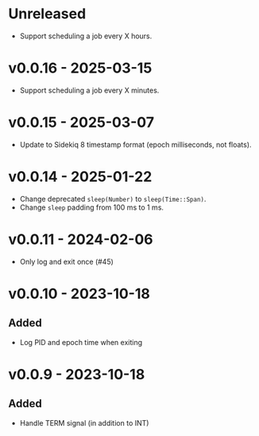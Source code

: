 # Unreleased
- Support scheduling a job every X hours.

# v0.0.16 - 2025-03-15
- Support scheduling a job every X minutes.

# v0.0.15 - 2025-03-07
- Update to Sidekiq 8 timestamp format (epoch milliseconds, not floats).

# v0.0.14 - 2025-01-22
- Change deprecated `sleep(Number)` to `sleep(Time::Span)`.
- Change `sleep` padding from 100 ms to 1 ms.

# v0.0.11 - 2024-02-06
- Only log and exit once (#45)

# v0.0.10 - 2023-10-18

## Added
- Log PID and epoch time when exiting

# v0.0.9 - 2023-10-18

## Added
- Handle TERM signal (in addition to INT)
